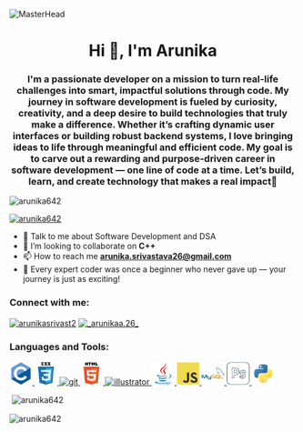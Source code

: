 ![MasterHead](https://miro.medium.com/max/1400/1*qdAW1TjCN57h1lbuuzvchg.gif)
<h1 align="center">Hi 👋, I'm Arunika</h1>
<h3 align="center">I'm a passionate developer on a mission to turn real-life challenges into smart, impactful solutions through code. My journey in software development is fueled by curiosity, creativity, and a deep desire to build technologies that truly make a difference. Whether it’s crafting dynamic user interfaces or building robust backend systems, I love bringing ideas to life through meaningful and efficient code. My goal is to carve out a rewarding and purpose-driven career in software development — one line of code at a time. Let’s build, learn, and create technology that makes a real impact🌟</h3>

<p align="left"> <img src="https://komarev.com/ghpvc/?username=arunika642&label=Profile%20views&color=0e75b6&style=flat" alt="arunika642" /> </p>

<p align="left"> <a href="https://github.com/ryo-ma/github-profile-trophy"><img src="https://github-profile-trophy.vercel.app/?username=arunika642" alt="arunika642" /></a> </p>

- 🔭 Talk to me about Software Development and DSA
- 👯 I’m looking to collaborate on **C++**
- 📫 How to reach me **arunika.srivastava26@gmail.com**
- 🌱 Every expert coder was once a beginner who never gave up — your journey is just as exciting!

<h3 align="left">Connect with me:</h3>
<p align="left">
<a href="https://twitter.com/arunikasrivast2" target="blank"><img align="center" src="https://raw.githubusercontent.com/rahuldkjain/github-profile-readme-generator/master/src/images/icons/Social/twitter.svg" alt="arunikasrivast2" height="30" width="40" /></a>
<a href="https://instagram.com/_arunikaa.26_" target="blank"><img align="center" src="https://raw.githubusercontent.com/rahuldkjain/github-profile-readme-generator/master/src/images/icons/Social/instagram.svg" alt="_arunikaa.26_" height="30" width="40" /></a>
</p>

<h3 align="left">Languages and Tools:</h3>
<p align="left"> <a href="https://www.cprogramming.com/" target="_blank" rel="noreferrer"> <img src="https://raw.githubusercontent.com/devicons/devicon/master/icons/c/c-original.svg" alt="c" width="40" height="40"/> </a> <a href="https://www.w3schools.com/css/" target="_blank" rel="noreferrer"> <img src="https://raw.githubusercontent.com/devicons/devicon/master/icons/css3/css3-original-wordmark.svg" alt="css3" width="40" height="40"/> </a> <a href="https://git-scm.com/" target="_blank" rel="noreferrer"> <img src="https://www.vectorlogo.zone/logos/git-scm/git-scm-icon.svg" alt="git" width="40" height="40"/> </a> <a href="https://www.w3.org/html/" target="_blank" rel="noreferrer"> <img src="https://raw.githubusercontent.com/devicons/devicon/master/icons/html5/html5-original-wordmark.svg" alt="html5" width="40" height="40"/> </a> <a href="https://www.adobe.com/in/products/illustrator.html" target="_blank" rel="noreferrer"> <img src="https://www.vectorlogo.zone/logos/adobe_illustrator/adobe_illustrator-icon.svg" alt="illustrator" width="40" height="40"/> </a> <a href="https://www.java.com" target="_blank" rel="noreferrer"> <img src="https://raw.githubusercontent.com/devicons/devicon/master/icons/java/java-original.svg" alt="java" width="40" height="40"/> </a> <a href="https://developer.mozilla.org/en-US/docs/Web/JavaScript" target="_blank" rel="noreferrer"> <img src="https://raw.githubusercontent.com/devicons/devicon/master/icons/javascript/javascript-original.svg" alt="javascript" width="40" height="40"/> </a> <a href="https://www.mysql.com/" target="_blank" rel="noreferrer"> <img src="https://raw.githubusercontent.com/devicons/devicon/master/icons/mysql/mysql-original-wordmark.svg" alt="mysql" width="40" height="40"/> </a> <a href="https://www.photoshop.com/en" target="_blank" rel="noreferrer"> <img src="https://raw.githubusercontent.com/devicons/devicon/master/icons/photoshop/photoshop-line.svg" alt="photoshop" width="40" height="40"/> </a> <a href="https://www.python.org" target="_blank" rel="noreferrer"> <img src="https://raw.githubusercontent.com/devicons/devicon/master/icons/python/python-original.svg" alt="python" width="40" height="40"/> </a> </p>

<p>&nbsp;<img align="center" src="https://github-readme-stats.vercel.app/api?username=arunika642&show_icons=true&locale=en" alt="arunika642" /></p>

<p><img align="center" src="https://github-readme-streak-stats.herokuapp.com/?user=arunika642&" alt="arunika642" /></p>

